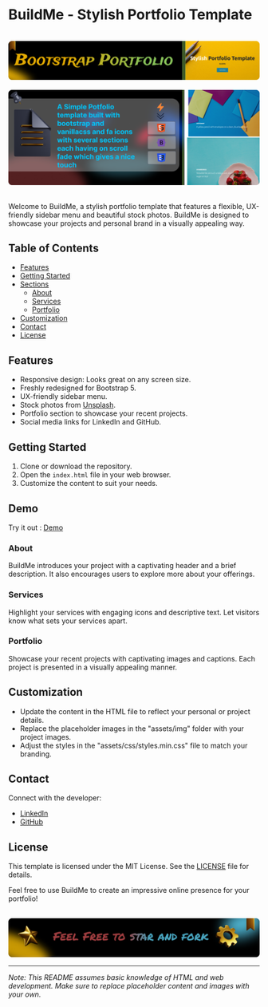 # BuildMe - Stylish Portfolio Template

<div align="center">
  <br>
      <img src="https://github.com/RJohnPaul/Buildme/blob/124554751f4e4e3800bf412d0e3f3140d2539e7b/Frame%2029.png" alt="Project Banner">
  </br>
</div>

<div align="center">
  <br>
      <img src="https://github.com/RJohnPaul/Buildme/blob/6b18de188888b7b066fba5a49cc67c2516a5e466/Frame-5.png" alt="Project Banner">
  </br>
</div>
</br>

Welcome to BuildMe, a stylish portfolio template that features a flexible, UX-friendly sidebar menu and beautiful stock photos. BuildMe is designed to showcase your projects and personal brand in a visually appealing way.

## Table of Contents
- [Features](#features)
- [Getting Started](#getting-started)
- [Sections](#sections)
  - [About](#about)
  - [Services](#services)
  - [Portfolio](#portfolio)
- [Customization](#customization)
- [Contact](#contact)
- [License](#license)

## Features
- Responsive design: Looks great on any screen size.
- Freshly redesigned for Bootstrap 5.
- UX-friendly sidebar menu.
- Stock photos from [Unsplash](https://unsplash.com/).
- Portfolio section to showcase your recent projects.
- Social media links for LinkedIn and GitHub.

## Getting Started
1. Clone or download the repository.
2. Open the `index.html` file in your web browser.
3. Customize the content to suit your needs.

## Demo
Try it out : [Demo](https://buildme.vercel.app)

### About
BuildMe introduces your project with a captivating header and a brief description. It also encourages users to explore more about your offerings.

### Services
Highlight your services with engaging icons and descriptive text. Let visitors know what sets your services apart.

### Portfolio
Showcase your recent projects with captivating images and captions. Each project is presented in a visually appealing manner.

## Customization
- Update the content in the HTML file to reflect your personal or project details.
- Replace the placeholder images in the "assets/img" folder with your project images.
- Adjust the styles in the "assets/css/styles.min.css" file to match your branding.

## Contact
Connect with the developer:
- [LinkedIn](https://www.linkedin.com/in/john-paul-572496278/)
- [GitHub](https://github.com/RJohnPaul)

## License
This template is licensed under the MIT License. See the [LICENSE](LICENSE) file for details.

Feel free to use BuildMe to create an impressive online presence for your portfolio!

<div align="center">
  <br>
      <img src="https://github.com/RJohnPaul/Buildme/blob/6cce7a985b39ea7ffa4fd37019851734d8156c8a/Frame%2030.png" alt="Project Banner">
  </br>
</div>

---

*Note: This README assumes basic knowledge of HTML and web development. Make sure to replace placeholder content and images with your own.*

